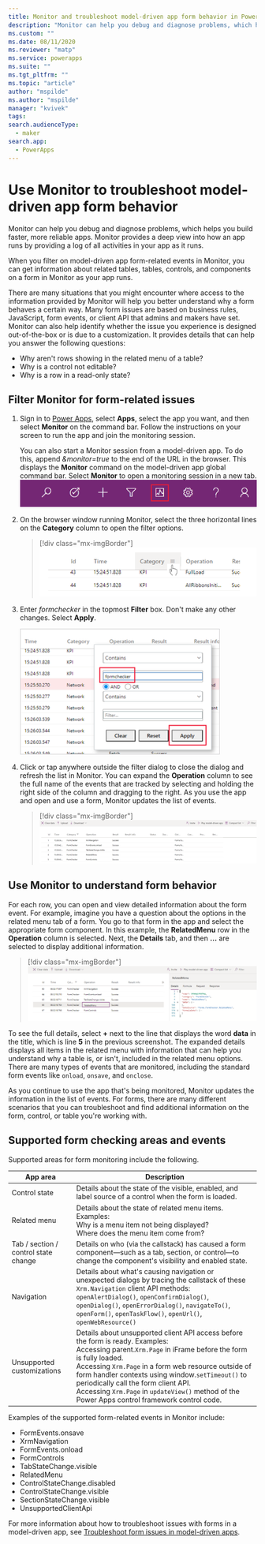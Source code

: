 ```yaml
---
title: Monitor and troubleshoot model-driven app form behavior in Power Apps | MicrosoftDocs
description: "Monitor can help you debug and diagnose problems, which helps you build faster, more reliable apps."
ms.custom: ""
ms.date: 08/11/2020
ms.reviewer: "matp"
ms.service: powerapps
ms.suite: ""
ms.tgt_pltfrm: ""
ms.topic: "article"
author: "mspilde"
ms.author: "mspilde"
manager: "kvivek"
tags: 
search.audienceType: 
  - maker
search.app: 
  - PowerApps
---
```

# Use Monitor to troubleshoot model-driven app form behavior

Monitor can help you debug and diagnose problems, which helps you build faster, more reliable apps. Monitor provides a deep view into how an app runs by providing a log of all activities in your app as it runs.

When you filter on model-driven app form-related events in Monitor, you can get information about related tables, tables, controls, and components on a form in Monitor as your app runs.  

There are many situations that you might encounter where access to the information provided by Monitor will help you better understand why a form behaves a certain way. Many form issues are based on business rules, JavaScript, form events, or client API that admins and makers have set. Monitor can also help identify whether the issue you experience is designed out-of-the-box or is due to a customization. It provides details that can help you answer the following questions:

- Why aren't rows showing in the related menu of a table?
- Why is a control not editable?
- Why is a row in a read-only state?

## Filter Monitor for form-related issues

1. Sign in to [Power Apps](https://make.powerapps.com/), select **Apps**, select the app you want, and then select **Monitor** on the command bar. Follow the instructions on your screen to run the app and join the monitoring session.

   You can also start a Monitor session from a model-driven app. To do this, append *&monitor=true* to the end of the URL in the browser. This displays the **Monitor** command on the model-driven app global command bar. Select **Monitor** to open a monitoring session in a new tab.
   ![Add the URL parameter to run Monitor from a model-driven app](media/run-monitor-from-app.png)

2. On the browser window running Monitor, select the three horizontal lines on the **Category** column to open the filter options.

   > [!div class="mx-imgBorder"] 
   > ![Filter on form events in Monitor](media/monitor-filter-formchecker.png)

3. Enter *formchecker* in the topmost **Filter** box. Don't make any other changes. Select **Apply**. 

   <img src="media/monitor-formchecker-filter.png" alt="Enter formchecker filter" height="255" width="405"> 

4. Click or tap anywhere outside the filter dialog to close the dialog and refresh the list in Monitor. You can expand the **Operation** column to see the full name of the events that are tracked by selecting and holding the right side of the column and dragging to the right. As you use the app and open and use a form, Monitor updates the list of events.

   > [!div class="mx-imgBorder"] 
   >![Monitored form events displayed](media/monitor-formchecker-events.png)

## Use Monitor to understand form behavior

For each row, you can open and view detailed information about the form event. For example, imagine you have a question about the options in the related menu tab of a form. You go to that form in the app and select the appropriate form component. In this example, the **RelatedMenu** row in the **Operation** column is selected. Next, the **Details** tab, and then **…** are selected to display additional information.

> [!div class="mx-imgBorder"] 
> ![Monitoring a related menu](media/monitor-formchecker-related-menu.png)

To see the full details, select **+** next to the line that displays the word **data** in the title, which is line **5** in the previous screenshot. The expanded details displays all items in the related menu with information that can help you understand why a table is, or isn't, included in the related menu options. There are many types of events that are monitored, including the standard form events like `onload`, `onsave`, and `onclose`.

As you continue to use the app that's being monitored, Monitor updates the information in the list of events. For forms, there are many different scenarios that you can troubleshoot and find additional information on the form, control, or table you're working with. 

## Supported form checking areas and events

Supported areas for form monitoring include the following.

|App area  |Description  |
|---------|---------|
|Control state   | Details about the state of the visible, enabled, and label source of a control when the form is loaded.     |
|Related menu   | Details about the state of related menu items. Examples:  <br /> Why is a menu item not being displayed? <br /> Where does the menu item come from?     |
|Tab / section / control state change   | Details on who (via the callstack) has caused a form component&mdash;such as a tab, section, or control&mdash;to change the component's visibility and enabled state.        |
|Navigation     | Details about what's causing navigation or unexpected dialogs by tracing the callstack of these `Xrm.Navigation` client API methods: `openAlertDialog()`, `openConfirmDialog()`, `openDialog()`, `openErrorDialog()`, `navigateTo()`, `openForm()`, `openTaskFlow()`, `openUrl()`, `openWebResource()`         |
|Unsupported customizations    |  Details about unsupported client API access before the form is ready. Examples: <br /> Accessing parent.`Xrm.Page` in iFrame before the form is fully loaded. <br /> Accessing `Xrm.Page` in a form web resource outside of form handler contexts using window.`setTimeout()` to periodically call the form client API. <br /> Accessing `Xrm.Page` in `updateView()` method of the Power Apps control framework control code.  |

Examples of the supported form-related events in Monitor include:

- FormEvents.onsave
- XrmNavigation
- FormEvents.onload
- FormControls
- TabStateChange.visible
- RelatedMenu
- ControlStateChange.disabled
- ControlStateChange.visible
- SectionStateChange.visible
- UnsupportedClientApi

For more information about how to troubleshoot issues with forms in a model-driven app, see [Troubleshoot form issues in model-driven apps](../../developer/model-driven-apps/troubleshoot-forms.md).